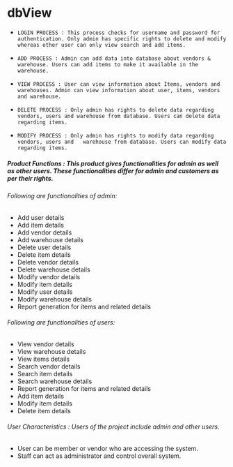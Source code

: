 # dbView

*	`LOGIN PROCESS : This process checks for username and password for authentication. Only admin has specific rights to delete and modify whereas other user can only view search and add items.`

*	`ADD PROCESS : Admin can add data into database about vendors & warehouse. Users can add items to make it available in the warehouse.`

*	`VIEW PROCESS : User can view information about Items, vendors and warehouses. Admin can view information about user, items, vendors and warehouse.`

*	`DELETE PROCESS : Only admin has rights to delete data regarding vendors, users and warehouse from database. Users can delete data regarding items.`

*	`MODIFY PROCESS : Only admin has rights to modify data regarding vendors, users and   warehouse from database. Users can modify data regarding items.`

##### Product Functions	: This product gives functionalities for admin as well as other users. These functionalities differ for admin and customers as per their rights. 

###### Following are functionalities of admin:
*	Add user details
*	Add item details
*	Add vendor details
*	Add warehouse details
*	Delete user details
*	Delete item details
*	Delete vendor details
*	Delete warehouse details
*	Modify vendor details
*	Modify item details
*	Modify user details
*	Modify warehouse details
*	Report generation for items and related details
###### Following are functionalities of users:
*	View vendor details
*	View warehouse details
*	View items details
*	Search vendor details
*	Search item details
*	Search warehouse details
*	Report generation for items and related details
*	Add item details
*	Modify item details
*	Delete item details

###### User Characteristics : Users of the project include admin and other users.
*	User can be member or vendor who are accessing the system.
*	Staff can act as administrator and control overall system.

